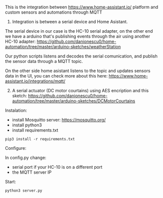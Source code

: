This is the integration between https://www.home-assistant.io/ platform and custom sensors and automations through MQTT

1. Integration is between a serial device and Home Asistant. 

The serial device in our case is the HC-10 serial adapter, on the other end we have a arduino that's publishing events through the air
using another HC-10 adapter: https://github.com/danionescu0/home-automation/tree/master/arduino-sketches/weatherStation

Our python scripts listens and decodes the serial comunication, and publish the sensor data through a MQTT topic.

On the other side home asistant listens to the topic and updates sensors data in the UI, you can check more about this here: https://www.home-assistant.io/integrations/mqtt/

2. A serial actuator (DC motor courtains) using AES encription and this sketch: https://github.com/danionescu0/home-automation/tree/master/arduino-sketches/DCMotorCourtains

Instalation:

- install Mosquitto server: https://mosquitto.org/
- install python3 
- install requirements.txt

````
pip3 install -r requirements.txt
````

Configure:

In config.py change:

- serial port if your HC-10 is on a different port
- the MQTT server IP


Start:

````
python3 server.py
````